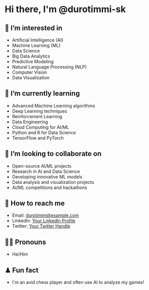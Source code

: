 # Hi there, I'm @durotimmi-sk 

## 👀 I’m interested in
- Artificial Intelligence (AI)
- Machine Learning (ML)
- Data Science
- Big Data Analytics
- Predictive Modeling
- Natural Language Processing (NLP)
- Computer Vision
- Data Visualization

## 🤖 I’m currently learning
- Advanced Machine Learning algorithms
- Deep Learning techniques
- Reinforcement Learning
- Data Engineering
- Cloud Computing for AI/ML
- Python and R for Data Science
- TensorFlow and PyTorch

## 🦾 I’m looking to collaborate on
- Open-source AI/ML projects
- Research in AI and Data Science
- Developing innovative ML models
- Data analysis and visualization projects
- AI/ML competitions and hackathons

## 🦿 How to reach me
- Email: durotimmi@example.com
- LinkedIn: [Your LinkedIn Profile](https://www.linkedin.com/in/yourprofile)
- Twitter: [Your Twitter Handle](https://twitter.com/durotii_)

## 👨🏿 Pronouns
- He/Him

## ♟ Fun fact
- I'm an avid chess player and often use AI to analyze my games!

<!---
durotimmi-sk/durotimmi-sk is a ✨ special ✨ repository because its `README.md` (this file) appears on your GitHub profile.
You can click the Preview link to take a look at your changes.
--->

